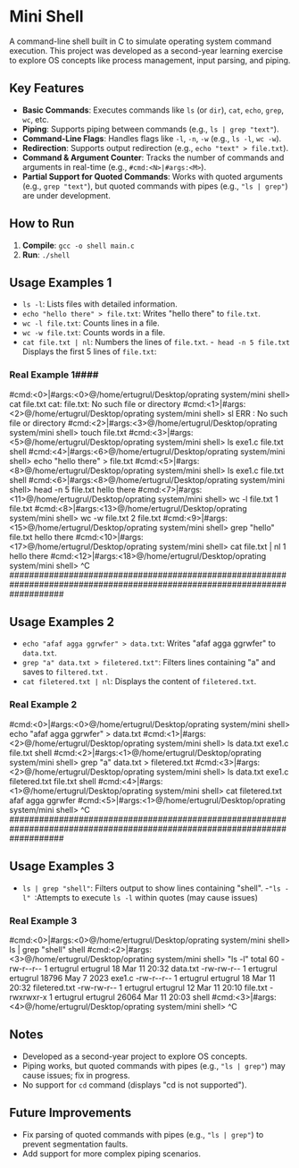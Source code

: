 # Mini Shell

A command-line shell built in C to simulate operating system command execution. This project was developed as a second-year learning exercise to explore OS concepts like process management, input parsing, and piping.

## Key Features
- **Basic Commands**: Executes commands like `ls` (or `dir`), `cat`, `echo`, `grep`, `wc`, etc.
- **Piping**: Supports piping between commands (e.g., `ls | grep "text"`).
- **Command-Line Flags**: Handles flags like `-l`, `-n`, `-w` (e.g., `ls -l`, `wc -w`).
- **Redirection**: Supports output redirection (e.g., `echo "text" > file.txt`).
- **Command & Argument Counter**: Tracks the number of commands and arguments in real-time (e.g., `#cmd:<N>|#args:<M>`).
- **Partial Support for Quoted Commands**: Works with quoted arguments (e.g., `grep "text"`), but quoted commands with pipes (e.g., `"ls | grep"`) are under development.

## How to Run
1. **Compile**: `gcc -o shell main.c`
2. **Run**: `./shell`

## Usage Examples 1
- `ls -l`: Lists files with detailed information.
- `echo "hello there" > file.txt`: Writes "hello there" to `file.txt`.
- `wc -l file.txt`: Counts lines in a file.
- `wc -w file.txt`: Counts words in a file.
- `cat file.txt | nl`: Numbers the lines of `file.txt`.
-` head -n 5 file.txt` Displays the first 5 lines of `file.txt`: 

### Real Example 1####

#cmd:<0>|#args:<0>@/home/ertugrul/Desktop/oprating system/mini shell> cat file.txt
cat: file.txt: No such file or directory
#cmd:<1>|#args:<2>@/home/ertugrul/Desktop/oprating system/mini shell> sl
ERR
: No such file or directory
#cmd:<2>|#args:<3>@/home/ertugrul/Desktop/oprating system/mini shell> touch file.txt
#cmd:<3>|#args:<5>@/home/ertugrul/Desktop/oprating system/mini shell> ls
exe1.c  file.txt  shell
#cmd:<4>|#args:<6>@/home/ertugrul/Desktop/oprating system/mini shell> echo "hello there" > file.txt
#cmd:<5>|#args:<8>@/home/ertugrul/Desktop/oprating system/mini shell> ls
exe1.c  file.txt  shell
#cmd:<6>|#args:<8>@/home/ertugrul/Desktop/oprating system/mini shell> head -n 5 file.txt
hello there
#cmd:<7>|#args:<11>@/home/ertugrul/Desktop/oprating system/mini shell> wc -l file.txt
1 file.txt
#cmd:<8>|#args:<13>@/home/ertugrul/Desktop/oprating system/mini shell> wc -w file.txt
2 file.txt
#cmd:<9>|#args:<15>@/home/ertugrul/Desktop/oprating system/mini shell> grep "hello" file.txt
hello there
#cmd:<10>|#args:<17>@/home/ertugrul/Desktop/oprating system/mini shell> cat file.txt | nl
     1  hello there
#cmd:<12>|#args:<18>@/home/ertugrul/Desktop/oprating system/mini shell> ^C   
###########################################################################################################################

## Usage Examples 2
- `echo "afaf agga ggrwfer" > data.txt`: Writes "afaf agga ggrwfer" to `data.txt`.
- `grep "a" data.txt > filetered.txt"`: Filters lines containing "a" and saves to `filtered.txt` .
- `cat filetered.txt | nl`: Displays the content of `filetered.txt`.

### Real Example 2 ####
#cmd:<0>|#args:<0>@/home/ertugrul/Desktop/oprating system/mini shell> echo "afaf agga ggrwfer" > data.txt
#cmd:<1>|#args:<2>@/home/ertugrul/Desktop/oprating system/mini shell> ls
data.txt  exe1.c  file.txt  shell
#cmd:<2>|#args:<1>@/home/ertugrul/Desktop/oprating system/mini shell> grep "a" data.txt > filetered.txt
#cmd:<3>|#args:<2>@/home/ertugrul/Desktop/oprating system/mini shell> ls
data.txt  exe1.c  filetered.txt  file.txt  shell
#cmd:<4>|#args:<1>@/home/ertugrul/Desktop/oprating system/mini shell> cat filetered.txt
afaf agga ggrwfer
#cmd:<5>|#args:<1>@/home/ertugrul/Desktop/oprating system/mini shell> ^C
###########################################################################################################################

## Usage Examples 3
- `ls | grep "shell"`: Filters output to show lines containing "shell".
-`"ls -l" `:Attempts to execute `ls -l` within quotes (may cause issues)

### Real Example 3 ####
#cmd:<0>|#args:<0>@/home/ertugrul/Desktop/oprating system/mini shell> ls | grep "shell"
shell
#cmd:<2>|#args:<3>@/home/ertugrul/Desktop/oprating system/mini shell> "ls -l"
total 60
-rw-r--r-- 1 ertugrul ertugrul    18 Mar 11 20:32 data.txt
-rw-rw-r-- 1 ertugrul ertugrul 18796 May  7  2023 exe1.c
-rw-r--r-- 1 ertugrul ertugrul    18 Mar 11 20:32 filetered.txt
-rw-rw-r-- 1 ertugrul ertugrul    12 Mar 11 20:10 file.txt
-rwxrwxr-x 1 ertugrul ertugrul 26064 Mar 11 20:03 shell
#cmd:<3>|#args:<4>@/home/ertugrul/Desktop/oprating system/mini shell> ^C



## Notes
- Developed as a second-year project to explore OS concepts.
- Piping works, but quoted commands with pipes (e.g., `"ls | grep"`) may cause issues; fix in progress.
- No support for `cd` command (displays "cd is not supported").

## Future Improvements
- Fix parsing of quoted commands with pipes (e.g., `"ls | grep"`) to prevent segmentation faults.
- Add support for more complex piping scenarios.
